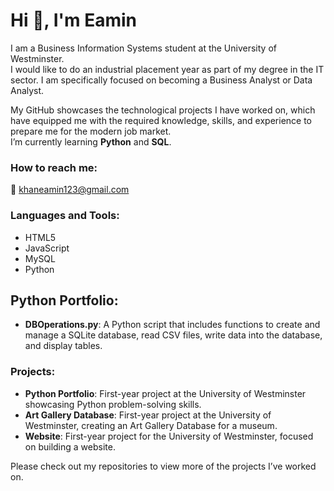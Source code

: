 # Hi 👋, I'm Eamin

I am a Business Information Systems student at the University of Westminster.  
I would like to do an industrial placement year as part of my degree in the IT sector. I am specifically focused on becoming a Business Analyst or Data Analyst.

My GitHub showcases the technological projects I have worked on, which have equipped me with the required knowledge, skills, and experience to prepare me for the modern job market.  
I’m currently learning **Python** and **SQL**.

### How to reach me:  
📧 khaneamin123@gmail.com

### Languages and Tools:
- HTML5
- JavaScript
- MySQL
- Python

## Python Portfolio:

- **DBOperations.py**: A Python script that includes functions to create and manage a SQLite database, read CSV files, write data into the database, and display tables.


### Projects:
- **Python Portfolio**: First-year project at the University of Westminster showcasing Python problem-solving skills.
- **Art Gallery Database**: First-year project at the University of Westminster, creating an Art Gallery Database for a museum.
- **Website**: First-year project for the University of Westminster, focused on building a website.

Please check out my repositories to view more of the projects I’ve worked on.
